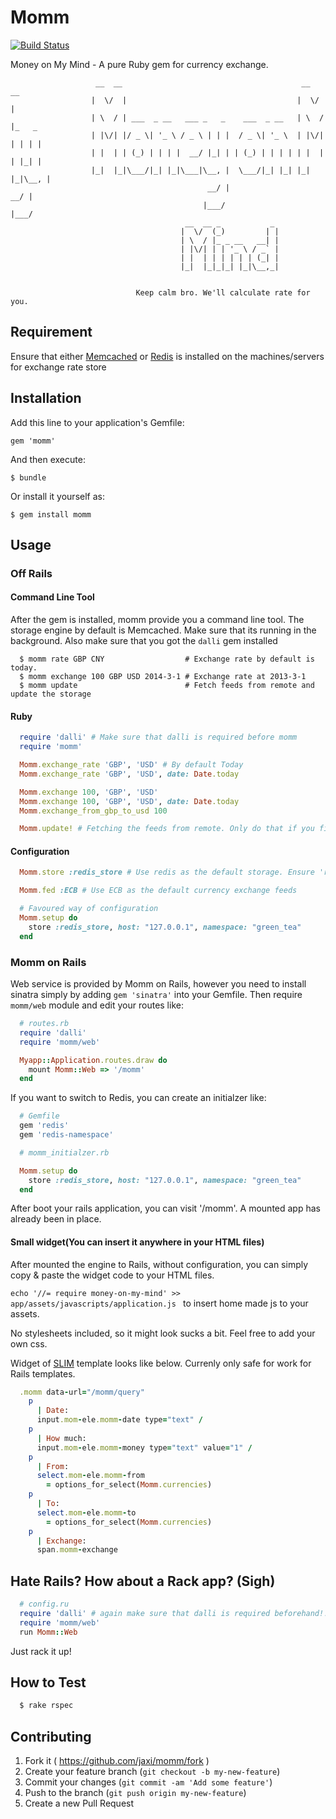 # Momm

[![Build Status](https://travis-ci.org/jaxi/momm.svg?branch=master)](https://travis-ci.org/jaxi/momm)

Money on My Mind - A pure Ruby gem for currency exchange.

```
                   __  __                                        __  __
                  |  \/  |                                      |  \/  |
                  | \  / | ___  _ __   ___ _   _    ___  _ __   | \  / |_   _
                  | |\/| |/ _ \| '_ \ / _ \ | | |  / _ \| '_ \  | |\/| | | | |
                  | |  | | (_) | | | |  __/ |_| | | (_) | | | | | |  | | |_| |
                  |_|  |_|\___/|_| |_|\___|\__, |  \___/|_| |_| |_|  |_|\__, |
                                            __/ |                        __/ |
                                           |___/                        |___/
                                       __  __ _           _
                                      |  \/  (_)         | |
                                      | \  / |_ _ __   __| |
                                      | |\/| | | '_ \ / _` |
                                      | |  | | | | | | (_| |
                                      |_|  |_|_|_| |_|\__,_|


                            Keep calm bro. We'll calculate rate for you.

```

## Requirement


Ensure that either [Memcached](http://memcached.org/) or [Redis](http://redis.io/) is installed on the machines/servers for exchange rate store

## Installation


Add this line to your application's Gemfile:

    gem 'momm'

And then execute:

    $ bundle

Or install it yourself as:

    $ gem install momm

## Usage


### Off Rails


#### Command Line Tool


After the gem is installed, momm provide you a command line tool. The storage engine by default is Memcached. Make sure that its running in the background. Also make sure that you got the `dalli` gem installed

```
  $ momm rate GBP CNY                  # Exchange rate by default is today.
  $ momm exchange 100 GBP USD 2014-3-1 # Exchange rate at 2013-3-1
  $ momm update                        # Fetch feeds from remote and update the storage
```

#### Ruby


``` ruby
  require 'dalli' # Make sure that dalli is required before momm
  require 'momm'

  Momm.exchange_rate 'GBP', 'USD' # By default Today
  Momm.exchange_rate 'GBP', 'USD', date: Date.today

  Momm.exchange 100, 'GBP', 'USD'
  Momm.exchange 100, 'GBP', 'USD', date: Date.today
  Momm.exchange_from_gbp_to_usd 100

  Momm.update! # Fetching the feeds from remote. Only do that if you find any abnormal.
```

#### Configuration


``` ruby
  Momm.store :redis_store # Use redis as the default storage. Ensure 'redis' & 'redis-namespace is installed'

  Momm.fed :ECB # Use ECB as the default currency exchange feeds

  # Favoured way of configuration
  Momm.setup do
    store :redis_store, host: "127.0.0.1", namespace: "green_tea"
  end

```

### Momm on Rails


Web service is provided by Momm on Rails, however you need to install sinatra simply by adding ```gem 'sinatra'``` into your Gemfile. Then require ```momm/web``` module and edit your routes like:

``` ruby
  # routes.rb
  require 'dalli'
  require 'momm/web'

  Myapp::Application.routes.draw do
    mount Momm::Web => '/momm'
  end
```

If you want to switch to Redis, you can create an initialzer like:

``` ruby
  # Gemfile
  gem 'redis'
  gem 'redis-namespace'

  # momm_initialzer.rb

  Momm.setup do
    store :redis_store, host: "127.0.0.1", namespace: "green_tea"
  end
```

After boot your rails application, you can visit '/momm'. A mounted app has already been in place.


#### Small widget(You can insert it anywhere in your HTML files)

After mounted the engine to Rails, without configuration, you can simply copy & paste the widget code to your HTML files.

```echo '//= require money-on-my-mind' >> app/assets/javascripts/application.js ``` to insert home made js to your assets.

No stylesheets included, so it might look sucks a bit. Feel free to add your own css.

Widget of [SLIM](http://slim-lang.com/) template looks like below. Currenly only safe for work for Rails templates.

``` ruby
  .momm data-url="/momm/query"
    p
      | Date:
      input.mom-ele.momm-date type="text" /
    p
      | How much:
      input.mom-ele.momm-money type="text" value="1" /
    p
      | From:
      select.mom-ele.momm-from
        = options_for_select(Momm.currencies)
    p
      | To:
      select.mom-ele.momm-to
        = options_for_select(Momm.currencies)
    p
      | Exchange:
      span.momm-exchange
```


## Hate Rails? How about a Rack app? (Sigh)

``` ruby
  # config.ru
  require 'dalli' # again make sure that dalli is required beforehand!!!
  require 'momm/web'
  run Momm::Web
```

Just rack it up!

## How to Test

``` bash
  $ rake rspec
```

## Contributing

1. Fork it ( https://github.com/jaxi/momm/fork )
2. Create your feature branch (`git checkout -b my-new-feature`)
3. Commit your changes (`git commit -am 'Add some feature'`)
4. Push to the branch (`git push origin my-new-feature`)
5. Create a new Pull Request
